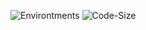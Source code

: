 ![Environtments](https://github.com/yourziro/yourziro.github.io/actions/workflows/main.yml/badge.svg)
![Code-Size](https://img.shields.io/github/languages/code-size/yourziro/yourziro.github.io)